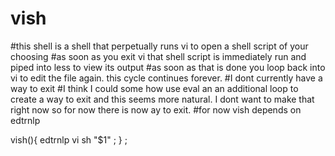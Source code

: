 # vish
#this shell is a shell that perpetually runs vi to open a shell script of your choosing
#as soon as you exit vi that shell script is immediately run and piped into less to view its output
#as soon as that is done you loop back into vi to edit the file again. this cycle continues forever.
#I dont currently have a way to exit
#I think I could some how use eval an an additional loop to create a way to exit and this seems more natural. I dont want to make that right now so for now there is now ay to exit.
#for now vish depends on edtrnlp

vish(){ edtrnlp vi sh "$1" ; } ;
